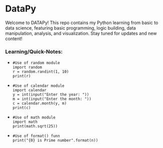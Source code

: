 # DataPy
Welcome to DATAPy! This repo contains my Python learning from basic to data science, featuring basic programming, logic building, data manipulation, analysis, and visualization. Stay tuned for updates and new content!

### **Learning/Quick-Notes:**  
-     #Use of random module
      import random
      r = random.randint(1, 10)
      print(r)

-     #Use of calendar module
      import calendar
      y = int(input("Enter the year: "))
      m = int(input("Enter the month: "))
      c = calendar.month(y, m)
      print(c)

-     #Use of math module
      import math
      print(math.sqrt(25))

-     #Use of format() funn
      print("{0} is Prime number".format(n))
